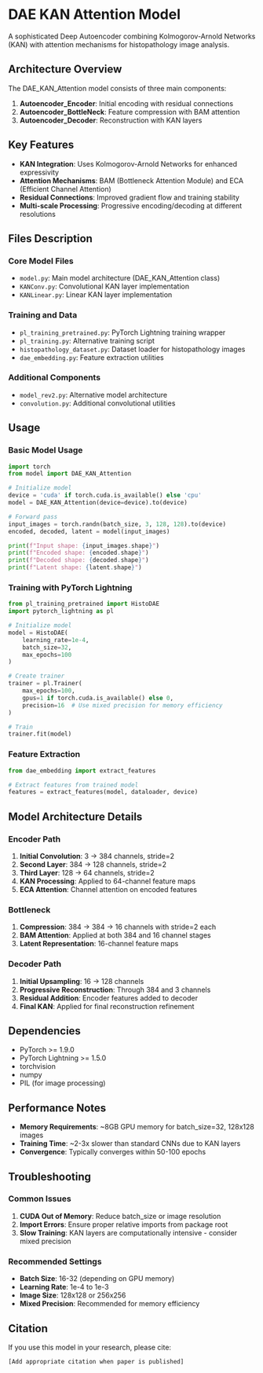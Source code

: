 # DAE KAN Attention Model

A sophisticated Deep Autoencoder combining Kolmogorov-Arnold Networks (KAN) with attention mechanisms for histopathology image analysis.

## Architecture Overview

The DAE_KAN_Attention model consists of three main components:

1. **Autoencoder_Encoder**: Initial encoding with residual connections
2. **Autoencoder_BottleNeck**: Feature compression with BAM attention
3. **Autoencoder_Decoder**: Reconstruction with KAN layers

## Key Features

- **KAN Integration**: Uses Kolmogorov-Arnold Networks for enhanced expressivity
- **Attention Mechanisms**: BAM (Bottleneck Attention Module) and ECA (Efficient Channel Attention)
- **Residual Connections**: Improved gradient flow and training stability
- **Multi-scale Processing**: Progressive encoding/decoding at different resolutions

## Files Description

### Core Model Files
- `model.py`: Main model architecture (DAE_KAN_Attention class)
- `KANConv.py`: Convolutional KAN layer implementation
- `KANLinear.py`: Linear KAN layer implementation

### Training and Data
- `pl_training_pretrained.py`: PyTorch Lightning training wrapper
- `pl_training.py`: Alternative training script
- `histopathology_dataset.py`: Dataset loader for histopathology images
- `dae_embedding.py`: Feature extraction utilities

### Additional Components
- `model_rev2.py`: Alternative model architecture
- `convolution.py`: Additional convolutional utilities

## Usage

### Basic Model Usage

```python
import torch
from model import DAE_KAN_Attention

# Initialize model
device = 'cuda' if torch.cuda.is_available() else 'cpu'
model = DAE_KAN_Attention(device=device).to(device)

# Forward pass
input_images = torch.randn(batch_size, 3, 128, 128).to(device)
encoded, decoded, latent = model(input_images)

print(f"Input shape: {input_images.shape}")
print(f"Encoded shape: {encoded.shape}")
print(f"Decoded shape: {decoded.shape}")
print(f"Latent shape: {latent.shape}")
```

### Training with PyTorch Lightning

```python
from pl_training_pretrained import HistoDAE
import pytorch_lightning as pl

# Initialize model
model = HistoDAE(
    learning_rate=1e-4,
    batch_size=32,
    max_epochs=100
)

# Create trainer
trainer = pl.Trainer(
    max_epochs=100,
    gpus=1 if torch.cuda.is_available() else 0,
    precision=16  # Use mixed precision for memory efficiency
)

# Train
trainer.fit(model)
```

### Feature Extraction

```python
from dae_embedding import extract_features

# Extract features from trained model
features = extract_features(model, dataloader, device)
```

## Model Architecture Details

### Encoder Path
1. **Initial Convolution**: 3 → 384 channels, stride=2
2. **Second Layer**: 384 → 128 channels, stride=2  
3. **Third Layer**: 128 → 64 channels, stride=2
4. **KAN Processing**: Applied to 64-channel feature maps
5. **ECA Attention**: Channel attention on encoded features

### Bottleneck
1. **Compression**: 384 → 384 → 16 channels with stride=2 each
2. **BAM Attention**: Applied at both 384 and 16 channel stages
3. **Latent Representation**: 16-channel feature maps

### Decoder Path
1. **Initial Upsampling**: 16 → 128 channels
2. **Progressive Reconstruction**: Through 384 and 3 channels
3. **Residual Addition**: Encoder features added to decoder
4. **Final KAN**: Applied for final reconstruction refinement

## Dependencies

- PyTorch >= 1.9.0
- PyTorch Lightning >= 1.5.0
- torchvision
- numpy
- PIL (for image processing)

## Performance Notes

- **Memory Requirements**: ~8GB GPU memory for batch_size=32, 128x128 images
- **Training Time**: ~2-3x slower than standard CNNs due to KAN layers
- **Convergence**: Typically converges within 50-100 epochs

## Troubleshooting

### Common Issues

1. **CUDA Out of Memory**: Reduce batch_size or image resolution
2. **Import Errors**: Ensure proper relative imports from package root
3. **Slow Training**: KAN layers are computationally intensive - consider mixed precision

### Recommended Settings

- **Batch Size**: 16-32 (depending on GPU memory)
- **Learning Rate**: 1e-4 to 1e-3
- **Image Size**: 128x128 or 256x256
- **Mixed Precision**: Recommended for memory efficiency

## Citation

If you use this model in your research, please cite:
```
[Add appropriate citation when paper is published]
```

